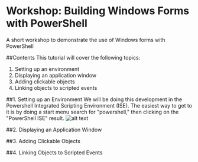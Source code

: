 # Workshop: Building Windows Forms with PowerShell
A short workshop to demonstrate the use of Windows forms with PowerShell

##Contents
This tutorial will cover the following topics:
1. Setting up an environment
1. Displaying an application window
1. Adding clickable objects
1. Linking objects to scripted events

##1. Setting up an Environment
We will be doing this development in the Powershell Integrated Scripting Environment (ISE). The easiest way to get to it is by doing a start menu search for "powershell," then clicking on the "PowerShell ISE" result.
![alt text](/path/img.jpg "Title")

##2. Displaying an Application Window

##3. Adding Clickable Objects

##4. Linking Objects to Scripted Events
